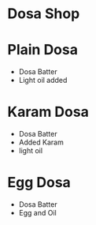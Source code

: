 # Dosa Shop

# Plain Dosa
* Dosa Batter
* Light oil added 

# Karam Dosa
* Dosa Batter
* Added Karam
* light oil

# Egg Dosa 
* Dosa Batter
* Egg and Oil
